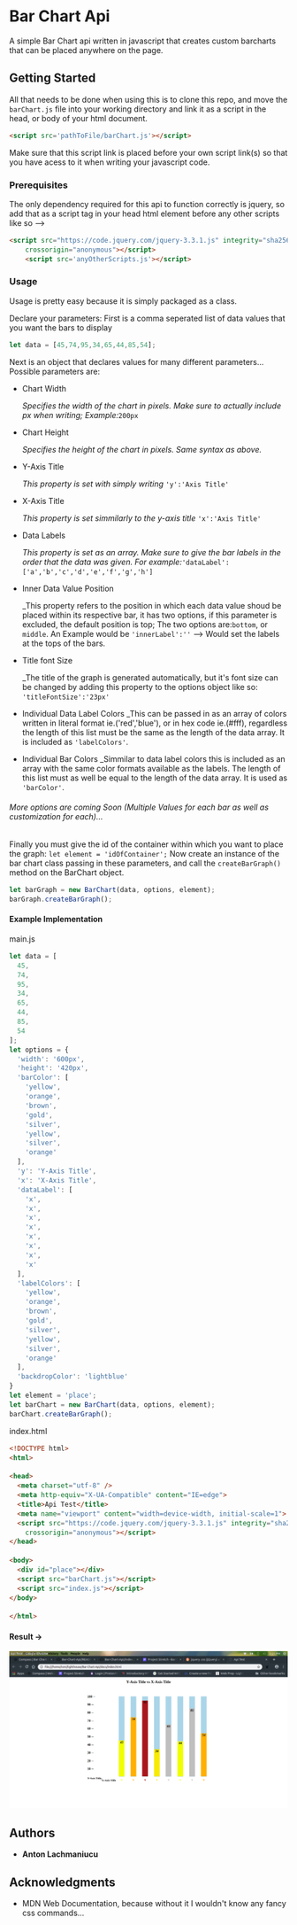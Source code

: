 # Bar Chart Api

A simple Bar Chart api written in javascript that creates custom barcharts that can be placed anywhere on the page.

## Getting Started

All that needs to be done when using this is to clone this repo, and move the `barChart.js` file into your working directory and link it as a script in the head, or body of your html document.
```html
<script src='pathToFile/barChart.js'></script>
```
Make sure that this script link is placed before your own script link(s) so that you have acess to it when writing your javascript code. 

### Prerequisites

The only dependency required for this api to function correctly is jquery, so add that as a script tag in your head html element before any other scripts like so -->
```html
<script src="https://code.jquery.com/jquery-3.3.1.js" integrity="sha256-2Kok7MbOyxpgUVvAk/HJ2jigOSYS2auK4Pfzbm7uH60="
    crossorigin="anonymous"></script>
    <script src='anyOtherScripts.js'></script>
```

### Usage

Usage is pretty easy because it is simply packaged as a class.

Declare your parameters:
  First is a comma seperated list of data values that you want the bars to display

```javascript
let data = [45,74,95,34,65,44,85,54];
```
  Next is an object that declares values for many different parameters...
  Possible parameters are:
  
  * Chart Width
  
     _Specifies the width of the chart in pixels. Make sure to actually include px when writing; Example:_`200px`  
     
  * Chart Height
  
     _Specifies the height of the chart in pixels. Same syntax as above._
     
  * Y-Axis Title
  
     _This property is set with simply writing_ `'y':'Axis Title'`
     
  * X-Axis Title
  
     _This property is set simmilarly to the y-axis title_ `'x':'Axis Title'`
     
  * Data Labels
  
     _This property is set as an array. Make sure to give the bar labels in the order that the data was given. For example:_`'dataLabel':['a','b','c','d','e','f','g','h']` 
     
  * Inner Data Value Position
  
     _This property refers to the position in which each data value shoud be placed within its respective bar, it has two options, if this parameter is excluded, the default position is top; The two options are:`bottom`, or `middle`. An Example would be `'innerLabel':''` --> Would set the labels at the tops of the bars.
     
  * Title font Size
  
     _The title of the graph is generated automatically, but it's font size can be changed by adding this property to the options object like so: `'titleFontSize':'23px'`
     
   * Individual Data Label Colors
      _This can be passed in as an array of colors written in literal format ie.('red','blue'), or in hex code ie.(#fff), regardless the length of this list must be the same as the length of the data array. It is included as `'labelColors'`.
      
   * Individual Bar Colors
      _Simmilar to data label colors this is included as an array with the same color formats available as the labels. The length of this list must as well be equal to the length of the data array. It is used as `'barColor'`.
      
      
###### More options are coming Soon (Multiple Values for each bar as well as customization for each)...







  Finally you must give the id of the container within which you want to place the graph: `let element = 'idOfContainer';`
  Now create an instance of the bar chart class passing in these parameters, and call the `createBarGraph()` method on the BarChart object. 
  ```javascript
  let barGraph = new BarChart(data, options, element);
  barGraph.createBarGraph();
  ```
  
#### Example Implementation

main.js
```javascript
let data = [
  45,
  74,
  95,
  34,
  65,
  44,
  85,
  54
];
let options = {
  'width': '600px',
  'height': '420px',
  'barColor': [
    'yellow',
    'orange',
    'brown',
    'gold',
    'silver',
    'yellow',
    'silver',
    'orange'
  ],
  'y': 'Y-Axis Title',
  'x': 'X-Axis Title',
  'dataLabel': [
    'x',
    'x',
    'x',
    'x',
    'x',
    'x',
    'x',
    'x'
  ],
  'labelColors': [
    'yellow',
    'orange',
    'brown',
    'gold',
    'silver',
    'yellow',
    'silver',
    'orange'
  ],
  'backdropColor': 'lightblue'
}
let element = 'place';
let barChart = new BarChart(data, options, element);
barChart.createBarGraph();
```
index.html
```html
<!DOCTYPE html>
<html>

<head>
  <meta charset="utf-8" />
  <meta http-equiv="X-UA-Compatible" content="IE=edge">
  <title>Api Test</title>
  <meta name="viewport" content="width=device-width, initial-scale=1">
  <script src="https://code.jquery.com/jquery-3.3.1.js" integrity="sha256-2Kok7MbOyxpgUVvAk/HJ2jigOSYS2auK4Pfzbm7uH60="
    crossorigin="anonymous"></script>
</head>

<body>
  <div id="place"></div>
  <script src="barChart.js"></script>
  <script src="index.js"></script>
</body>

</html>
```
#### Result ->
![alt text](https://github.com/anton2mihail/Bar-Chart-Api/blob/master/docs/screenshots/ImplementationExample.png 'Example')


## Authors

* **Anton Lachmaniucu**

## Acknowledgments

* MDN Web Documentation, because without it I wouldn't know any fancy css commands...

